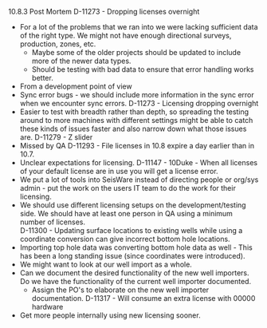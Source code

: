 10.8.3 Post Mortem
D-11273 - Dropping licenses overnight
- For a lot of the problems that we ran into we were lacking sufficient data of the right type. We might not have enough directional surveys, production, zones, etc.
	- Maybe some of the older projects should be updated to include more of the newer data types.
	- Should be testing with bad data to ensure that error handling works better.
- From a development point of view 
- Sync error bugs - we should include more information in the sync error when we encounter sync errors.
D-11273 - Licensing dropping overnight
- Easier to test with breadth rather than depth, so spreading the testing around to more machines with different settings might be able to catch these kinds of issues faster and also narrow down what those issues are.
D-11279 - Z slider 
- Missed by QA
D-11293 - File licenses in 10.8 expire a day earlier than in 10.7.
- Unclear expectations for licensing. 
D-11147 - 10Duke - When all licenses of your default license are in use you will get a license error.
- We put a lot of tools into SeisWare instead of directing people or org/sys admin - put the work on the users IT team to do the work for their licensing.
- We should use different licensing setups on the development/testing side. We should have at least one person in QA using a minimum number of licenses.  
D-11300 - Updating surface locations to existing wells while using a coordinate conversion can give incorrect bottom hole locations.
- Importing top hole data was converting bottom hole data as well - This has been a long standing issue (since coordinates were introduced).
- We might want to look at our well import as a whole.
- Can we document the desired functionality of the new well importers. Do we have the functionality of the current well importer documented. 
	- Assign the PO's to elaborate on the new well importer documentation.
D-11317 - Will consume an extra license with 00000 hardware
- Get more people internally using new licensing sooner.